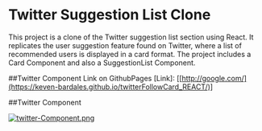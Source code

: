 # Twitter Suggestion List Clone

This project is a clone of the Twitter suggestion list section using React. It replicates the user suggestion feature found on Twitter, where a list of recommended users is displayed in a card format. The project includes a Card Component and also a SuggestionList Component.

##Twitter Component Link on GithubPages
[Link]: [[http://google.com/](https://keven-bardales.github.io/twitterFollowCard_REACT/)]

##Twitter Component

[![twitter-Component.png](https://i.postimg.cc/h47kn21g/twitter-Component.png)](https://postimg.cc/F1NWgg6n)


